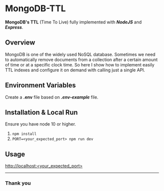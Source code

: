 # MongoDB-TTL

**MongoDB's TTL** (Time To Live) fully implemented with **_NodeJS_** and **_Express_**.

## Overview

MongoDB is one of the widely used NoSQL database. Sometimes we need to automatically remove documents from a collection after a certain amount of time or at a specific clock time. So here I show how to implement easily TTL indexes and configure it on demand with calling just a single API.

## Environment Variables

Create a **.env** file based on **_.env-example_** file.

## Installation & Local Run

Ensure you have node 10 or higher.

1. `npm install`
2. `PORT=<your_expected_port> npm run dev`

## Usage

[http://localhost:<your_expected_port>](http://localhost:)

---

### Thank you
